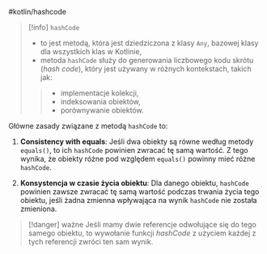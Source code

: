#kotlin/hashcode

>[!info] `hashCode` 
>- to jest metodą, która jest dziedziczona z klasy `Any`, bazowej klasy dla wszystkich klas w Kotlinie,
>- metoda `hashCode` służy do generowania liczbowego kodu skrótu (*hash code*), który jest używany w różnych kontekstach, takich jak:
>> - implementacje kolekcji, 
>> - indeksowania obiektów,
>> - porównywanie obiektów.


Główne zasady związane z metodą `hashCode` to:

1. **Consistency with equals**: Jeśli dwa obiekty są równe według metody `equals()`, to ich `hashCode` powinien zwracać tę samą wartość. Z tego wynika, że obiekty różne pod względem `equals()` powinny mieć różne `hashCode`.
    
2. **Konsystencja w czasie życia obiektu**: Dla danego obiektu, `hashCode` powinien zawsze zwracać tę samą wartość podczas trwania życia tego obiektu, jeśli żadna zmienna wpływająca na wynik `hashCode` nie została zmieniona.

>[!danger] ważne
Jeśli mamy dwie referencje odwołujące się do tego samego obiektu, to wywołanie funkcji *hashCode* z użyciem każdej z tych referencji zwróci ten sam wynik.










